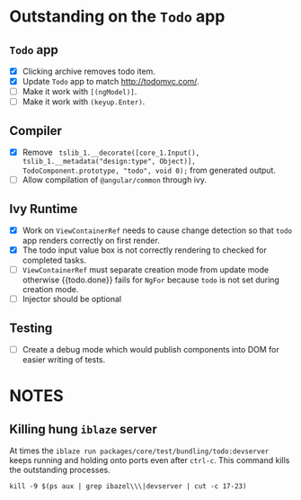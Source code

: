 # Outstanding on the `Todo` app

## `Todo` app
- [X] Clicking archive removes todo item.
- [X] Update `Todo` app to match http://todomvc.com/.
- [ ] Make it work with `[(ngModel)]`.
- [ ] Make it work with `(keyup.Enter)`.

## Compiler
- [X] Remove ` tslib_1.__decorate([core_1.Input(), tslib_1.__metadata("design:type", Object)], TodoComponent.prototype, "todo", void 0);` from generated output.
- [ ] Allow compilation of `@angular/common` through ivy.
 
## Ivy Runtime
- [X] Work on `ViewContainerRef` needs to cause change detection so that `todo` app renders correctly on first render.
- [X] The todo input value box is not correctly rendering to checked for completed tasks.
- [ ] `ViewContainerRef` must separate creation mode from update mode otherwise {{todo.done}} fails for `NgFor` because `todo` is not set during creation mode.
- [ ] Injector should be optional

## Testing
- [ ] Create a debug mode which would publish components into DOM for easier writing of tests.

# NOTES

## Killing hung `iblaze` server

At times the `iblaze run packages/core/test/bundling/todo:devserver` keeps running and holding onto
ports even after `ctrl-c`. This command kills the outstanding processes.

```
kill -9 $(ps aux | grep ibazel\\\|devserver | cut -c 17-23)
```
